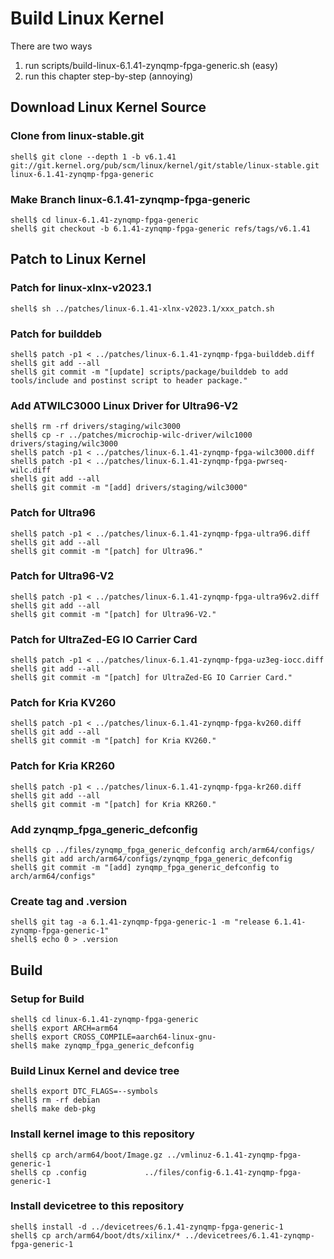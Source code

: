 # Build Linux Kernel

There are two ways

1. run scripts/build-linux-6.1.41-zynqmp-fpga-generic.sh (easy)
2. run this chapter step-by-step (annoying)

## Download Linux Kernel Source

### Clone from linux-stable.git

```console
shell$ git clone --depth 1 -b v6.1.41 git://git.kernel.org/pub/scm/linux/kernel/git/stable/linux-stable.git linux-6.1.41-zynqmp-fpga-generic
```

### Make Branch linux-6.1.41-zynqmp-fpga-generic

```console
shell$ cd linux-6.1.41-zynqmp-fpga-generic
shell$ git checkout -b 6.1.41-zynqmp-fpga-generic refs/tags/v6.1.41
```

## Patch to Linux Kernel

### Patch for linux-xlnx-v2023.1

```console
shell$ sh ../patches/linux-6.1.41-xlnx-v2023.1/xxx_patch.sh
```

### Patch for builddeb

```console
shell$ patch -p1 < ../patches/linux-6.1.41-zynqmp-fpga-builddeb.diff 
shell$ git add --all
shell$ git commit -m "[update] scripts/package/builddeb to add tools/include and postinst script to header package."
```

### Add ATWILC3000 Linux Driver for Ultra96-V2

```console
shell$ rm -rf drivers/staging/wilc3000
shell$ cp -r ../patches/microchip-wilc-driver/wilc1000 drivers/staging/wilc3000
shell$ patch -p1 < ../patches/linux-6.1.41-zynqmp-fpga-wilc3000.diff
shell$ patch -p1 < ../patches/linux-6.1.41-zynqmp-fpga-pwrseq-wilc.diff
shell$ git add --all
shell$ git commit -m "[add] drivers/staging/wilc3000"
```

### Patch for Ultra96

```console
shell$ patch -p1 < ../patches/linux-6.1.41-zynqmp-fpga-ultra96.diff
shell$ git add --all
shell$ git commit -m "[patch] for Ultra96."
```

### Patch for Ultra96-V2

```console
shell$ patch -p1 < ../patches/linux-6.1.41-zynqmp-fpga-ultra96v2.diff 
shell$ git add --all
shell$ git commit -m "[patch] for Ultra96-V2."
```

### Patch for UltraZed-EG IO Carrier Card

```console
shell$ patch -p1 < ../patches/linux-6.1.41-zynqmp-fpga-uz3eg-iocc.diff 
shell$ git add --all
shell$ git commit -m "[patch] for UltraZed-EG IO Carrier Card."
```

### Patch for Kria KV260

```console
shell$ patch -p1 < ../patches/linux-6.1.41-zynqmp-fpga-kv260.diff 
shell$ git add --all
shell$ git commit -m "[patch] for Kria KV260."
```

### Patch for Kria KR260

```console
shell$ patch -p1 < ../patches/linux-6.1.41-zynqmp-fpga-kr260.diff 
shell$ git add --all
shell$ git commit -m "[patch] for Kria KR260."
```

### Add zynqmp_fpga_generic_defconfig

```console
shell$ cp ../files/zynqmp_fpga_generic_defconfig arch/arm64/configs/
shell$ git add arch/arm64/configs/zynqmp_fpga_generic_defconfig
shell$ git commit -m "[add] zynqmp_fpga_generic_defconfig to arch/arm64/configs"
```

### Create tag and .version

```console
shell$ git tag -a 6.1.41-zynqmp-fpga-generic-1 -m "release 6.1.41-zynqmp-fpga-generic-1"
shell$ echo 0 > .version
```

## Build

### Setup for Build 

```console
shell$ cd linux-6.1.41-zynqmp-fpga-generic
shell$ export ARCH=arm64
shell$ export CROSS_COMPILE=aarch64-linux-gnu-
shell$ make zynqmp_fpga_generic_defconfig
```

### Build Linux Kernel and device tree

```console
shell$ export DTC_FLAGS=--symbols
shell$ rm -rf debian
shell$ make deb-pkg
```

### Install kernel image to this repository

```console
shell$ cp arch/arm64/boot/Image.gz ../vmlinuz-6.1.41-zynqmp-fpga-generic-1
shell$ cp .config             ../files/config-6.1.41-zynqmp-fpga-generic-1
```

### Install devicetree to this repository

```console
shell$ install -d ../devicetrees/6.1.41-zynqmp-fpga-generic-1
shell$ cp arch/arm64/boot/dts/xilinx/* ../devicetrees/6.1.41-zynqmp-fpga-generic-1
```
